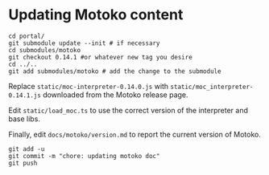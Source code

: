 # Updating Motoko content

```
cd portal/
git submodule update --init # if necessary
cd submodules/motoko
git checkout 0.14.1 #or whatever new tag you desire
cd ../..
git add submodules/motoko # add the change to the submodule
```
Replace `static/moc-interpreter-0.14.0.js` with `static/moc_interpreter-0.14.1.js` downloaded from the Motoko release page.

Edit `static/load_moc.ts` to use the correct version of the interpreter and base libs.

Finally, edit `docs/motoko/version.md` to report the current version of Motoko.
```
git add -u
git commit -m "chore: updating motoko doc"
git push
```

